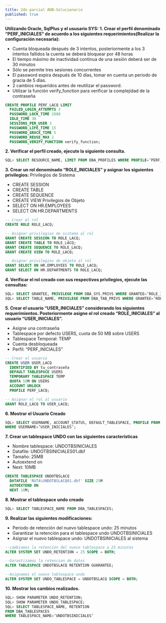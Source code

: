 ```yaml
---
title: 2do parcial ADB-Solucionario
published: true
---
```


**Utilizando Oracle, SqlPlus y el ususario SYS:**
**1. Crear el perfil denominado “PERF_INICIALES” de acuerdo a los siguientes requerimientos(Realizar la**
**configuración necesaria):**
*   Cuenta bloqueada después de 3 intentos, posteriormente a los 3 intentos fallidos la cuenta se 
deberá bloquear por 48 horas
*   El tiempo máximo de inactividad continua de una sesión deberá ser de 30 minutos 
*   Sólo se permite tres sesiones concurrentes
*   El password expira después de 10 días, tomar en cuenta un periodo de gracia de 5 días.
*   2 cambios requeridos antes de reutilizar el password.
*   Utilizar la función verify_function para verificar la complejidad de la contraseña

```sql
CREATE PROFILE PERF_LACQ LIMIT
  FAILED_LOGIN_ATTEMPTS 3
  PASSWORD_LOCK_TIME 2880
  IDLE_TIME 30
  SESSIONS_PER_USER 3
  PASSWORD_LIFE_TIME 15
  PASSWORD_GRACE_TIME 5
  PASSWORD_REUSE_MAX 2
  PASSWORD_VERIFY_FUNCTION verify_function;
```

**2. Verificar el perfil creado, ejecute la siguiente consulta.**

```sql
SQL> SELECT RESOURCE_NAME, LIMIT FROM DBA_PROFILES WHERE PROFILE=’PERF_INICIALES’;
```

**3. Crear un rol denominado “ROLE_INICIALES” y asignar los siguientes privilegios:**
Privilegios de Sistema
*   CREATE SESSION
*   CREATE TABLE
*   CREATE SEQUENCE
*   CREATE VIEW
Privilegios de Objeto
*   SELECT ON HR.EMPLOYEES
*   SELECT ON HR.DEPARTMENTS

```sql
-- Crear el rol
CREATE ROLE ROLE_LACQ;

-- Asignar privilegios de sistema al rol
GRANT CREATE SESSION TO ROLE_LACQ;
GRANT CREATE TABLE TO ROLE_LACQ;
GRANT CREATE SEQUENCE TO ROLE_LACQ;
GRANT CREATE VIEW TO ROLE_LACQ;

-- Asignar privilegios de objeto al rol
GRANT SELECT ON HR.EMPLOYEES TO ROLE_LACQ;
GRANT SELECT ON HR.DEPARTMENTS TO ROLE_LACQ;
```

**4. Verificar el rol creado con sus respectivos privilegios, ejecute las consultas:**
```sql
SQL> SELECT GRANTEE, PRIVILEGE FROM DBA_SYS_PRIVS WHERE GRANTEE=’ROLE_INICIALES’;
SQL> SELECT TABLE_NAME, PRIVILEGE FROM DBA_TAB_PRIVS WHERE GRANTEE=’ROLE_INICIALES’;
```
**5. Crear el usuario “USER_INICIALES” considerando los siguientes requerimientos. Posteriormente** 
**asigne el rol creado “ROLE_INICIALES” al usuario “USER_INICIALES”.**
*   Asigne una contraseña
*   Tablespace por defecto USERS, cuota de 50 MB sobre USERS
*   Tablespace Temporal: TEMP
*   Cuenta desbloqueada
*   Perfil: “PERF_INICIALES”

```sql
-- Crear el usuario
CREATE USER USER_LACQ
  IDENTIFIED BY tu_contraseña
  DEFAULT TABLESPACE USERS
  TEMPORARY TABLESPACE TEMP
  QUOTA 50M ON USERS
  ACCOUNT UNLOCK
  PROFILE PERF_LACQ;

-- Asignar el rol al usuario
GRANT ROLE_LACQ TO USER_LACQ;
```
**6. Mostrar el Usuario Creado**
```sql
SQL> SELECT USERNAME, ACCOUNT_STATUS, DEFAULT_TABLESPACE, PROFILE FROM DBA_USERS 
WHERE USERNAME=’USER_INICIALES’;
```

**7. Crear un tablespace UNDO con las siguientes características**
*   Nombre tablespace: UNDOTBSINICIALES
*   Datafile: UNDOTBSINICIALES01.dbf
*   Tamaño: 25MB
*   Autoextend on
*   Next: 10MB

```sql
CREATE TABLESPACE UNDOTBSLACQ
  DATAFILE 'RUTA\UNDOTBSLACQ01.dbf' SIZE 25M
  AUTOEXTEND ON 
  NEXT 10M;
```
**8. Mostrar el tablespace undo creado**
```sql
SQL> SELECT TABLESPACE_NAME FROM DBA_TABLESPACES;
```
**9. Realizar las siguientes modificaciones:**
*   Periodo de retención del nuevo tablespace undo: 25 minutos
*   Garantizar la retención para el tablespace undo UNDOTBSINICIALES
*   Asignar el nuevo tablespace undo: UNDOTBSINICIALES al sistema

```sql
--cambiamos la retencion del nuevo tablespace a 25 minutos
ALTER SYSTEM SET UNDO_RETENTION = 25 SCOPE = BOTH;

--Garantizamos la retencion de datos
ALTER TABLESPACE UNDOTBSLACQ RETENTION GUARANTEE;

--Asignamos el nuevo tablespace undo
ALTER SYSTEM SET UNDO_TABLESPACE = UNDOTBSLACQ SCOPE = BOTH;
```
**10. Mostrar los cambios realizados.**
```sql
SQL> SHOW PARAMETER UNDO_RETENTION;
SQL> SHOW PARAMETER UNDO_TABLESPACE;
SQL> SELECT TABLESPACE_NAME, RETENTION
FROM DBA_TABLESPACES 
WHERE TABLESPACE_NAME=’UNDOTBSINICIALES’
```